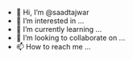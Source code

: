 - 👋 Hi, I’m @saadtajwar
- 👀 I’m interested in ...
- 🌱 I’m currently learning ...
- 💞️ I’m looking to collaborate on ...
- 📫 How to reach me ...

<!---
saadtajwar/saadtajwar is a ✨ special ✨ repository because its `README.md` (this file) appears on your GitHub profile.
You can click the Preview link to take a look at your changes.
--->
